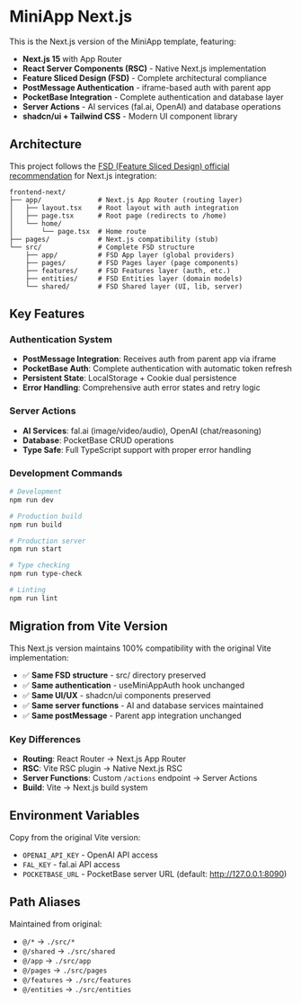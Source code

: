 # MiniApp Next.js

This is the Next.js version of the MiniApp template, featuring:

- **Next.js 15** with App Router
- **React Server Components (RSC)** - Native Next.js implementation
- **Feature Sliced Design (FSD)** - Complete architectural compliance
- **PostMessage Authentication** - iframe-based auth with parent app
- **PocketBase Integration** - Complete authentication and database layer
- **Server Actions** - AI services (fal.ai, OpenAI) and database operations
- **shadcn/ui + Tailwind CSS** - Modern UI component library

## Architecture

This project follows the [FSD (Feature Sliced Design) official recommendation](https://feature-sliced.design/docs/guides/tech/with-nextjs) for Next.js integration:

```
frontend-next/
├── app/              # Next.js App Router (routing layer)
│   ├── layout.tsx    # Root layout with auth integration
│   ├── page.tsx      # Root page (redirects to /home)
│   └── home/
│       └── page.tsx  # Home route
├── pages/            # Next.js compatibility (stub)
└── src/              # Complete FSD structure
    ├── app/          # FSD App layer (global providers)
    ├── pages/        # FSD Pages layer (page components)
    ├── features/     # FSD Features layer (auth, etc.)
    ├── entities/     # FSD Entities layer (domain models)
    └── shared/       # FSD Shared layer (UI, lib, server)
```

## Key Features

### Authentication System
- **PostMessage Integration**: Receives auth from parent app via iframe
- **PocketBase Auth**: Complete authentication with automatic token refresh
- **Persistent State**: LocalStorage + Cookie dual persistence
- **Error Handling**: Comprehensive auth error states and retry logic

### Server Actions
- **AI Services**: fal.ai (image/video/audio), OpenAI (chat/reasoning)
- **Database**: PocketBase CRUD operations
- **Type Safe**: Full TypeScript support with proper error handling

### Development Commands
```bash
# Development
npm run dev

# Production build
npm run build

# Production server
npm run start

# Type checking
npm run type-check

# Linting
npm run lint
```

## Migration from Vite Version

This Next.js version maintains 100% compatibility with the original Vite implementation:

- ✅ **Same FSD structure** - src/ directory preserved
- ✅ **Same authentication** - useMiniAppAuth hook unchanged
- ✅ **Same UI/UX** - shadcn/ui components preserved
- ✅ **Same server functions** - AI and database services maintained
- ✅ **Same postMessage** - Parent app integration unchanged

### Key Differences
- **Routing**: React Router → Next.js App Router
- **RSC**: Vite RSC plugin → Native Next.js RSC
- **Server Functions**: Custom `/actions` endpoint → Server Actions
- **Build**: Vite → Next.js build system

## Environment Variables

Copy from the original Vite version:
- `OPENAI_API_KEY` - OpenAI API access
- `FAL_KEY` - fal.ai API access  
- `POCKETBASE_URL` - PocketBase server URL (default: http://127.0.0.1:8090)

## Path Aliases

Maintained from original:
- `@/*` → `./src/*`
- `@/shared` → `./src/shared`
- `@/app` → `./src/app`
- `@/pages` → `./src/pages`
- `@/features` → `./src/features`
- `@/entities` → `./src/entities`
